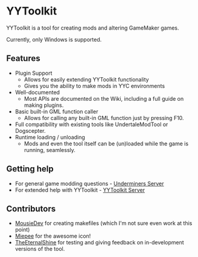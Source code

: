 # YYToolkit
YYToolkit is a tool for creating mods and altering GameMaker games.

Currently, only Windows is supported.

## Features
- Plugin Support
  - Allows for easily extending YYToolkit functionality
  - Gives you the ability to make mods in YYC environments
- Well-documented
  - Most APIs are documented on the Wiki, including a full guide on making plugins.
- Basic built-in GML function caller
  - Allows for calling any built-in GML function just by pressing F10.
- Full compatibility with existing tools like UndertaleModTool or Dogscepter.
- Runtime loading / unloading
  - Mods and even the tool itself can be (un)loaded while the game is running, seamlessly.

## Getting help
- For general game modding questions - [Underminers Server](https://discord.gg/3ESNF4QPrh)
- For extended help with YYToolkit - [YYToolkit Server](https://discord.gg/vbT8Ed4cpq)

## Contributors
- [MousieDev](https://github.com/MousieDev) for creating makefiles (which I'm not sure even work at this point)
- [Miepee](https://github.com/Miepee) for the awesome icon!
- [TheEternalShine](https://github.com/TheEternalShine) for testing and giving feedback on in-development versions of the tool.
